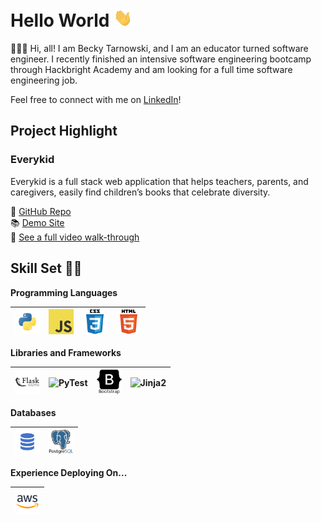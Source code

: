 # Hello World <img  src="https://raw.githubusercontent.com/ABSphreak/ABSphreak/master/gifs/Hi.gif" width="30px">
👩🏼‍💻 Hi, all! I am Becky Tarnowski, and I am an educator turned software engineer. I recently finished an intensive software engineering bootcamp through Hackbright Academy and am looking for a full time software engineering job. 

Feel free to connect with me on [LinkedIn](https://www.linkedin.com/in/becky-tarnowski/)!


## Project Highlight
<h3>Everykid</h3>
Everykid is a full stack web application that helps teachers, parents, and caregivers, easily find children’s books that celebrate diversity.

🤖 [GitHub Repo](https://github.com/btarnow/EveryKid)
<br>
📚 [Demo Site](http://18.216.150.110/)
<br>
🎥 [See a full video walk-through](https://youtu.be/d1moGgvH0Ew)
<br>

## Skill Set 💪🏼

**Programming Languages**

<img title="Python" alt="Python" width="40px" src="https://raw.githubusercontent.com/github/explore/master/topics/python/python.png" />|<img alt="JS" title="JavaScript" width="40px" src="https://raw.githubusercontent.com/github/explore/master/topics/javascript/javascript.png">|<img src="https://raw.githubusercontent.com/devicons/devicon/master/icons/css3/css3-original-wordmark.svg" alt="css3" width="40"/> |<img src="https://raw.githubusercontent.com/devicons/devicon/master/icons/html5/html5-original-wordmark.svg" alt="html5" width="40"/>  
|--|--|--|--|



**Libraries and Frameworks**

<img title="Flask" alt="Flask" width="40px" src="https://raw.githubusercontent.com/github/explore/master/topics/flask/flask.png">| <img title="PyTest" width="40px" src="https://upload.wikimedia.org/wikipedia/commons/b/ba/Pytest_logo.svg" /> | <img src="https://raw.githubusercontent.com/devicons/devicon/master/icons/bootstrap/bootstrap-plain-wordmark.svg" alt="bootstrap" width="40" height="40"/>| <img title="Jinja2" width="40px" src="https://rajputhimanshu.files.wordpress.com/2018/02/jinja.jpg?resize=539%2C249">
|--|--|--|--|


**Databases**

<img title="SQL" alt="SQL" width="40px" src="https://raw.githubusercontent.com/github/explore/master/topics/sql/sql.png">|<img title="Postgresql" src="https://raw.githubusercontent.com/devicons/devicon/master/icons/postgresql/postgresql-original-wordmark.svg" alt="postgresql" width="40" height="40"/> </a> <br>
|--|--|

**Experience Deploying On...**

<img title="AWS" alt="AWS" width="40px" src="https://raw.githubusercontent.com/github/explore/main/topics/aws/aws.png">|
|--|


